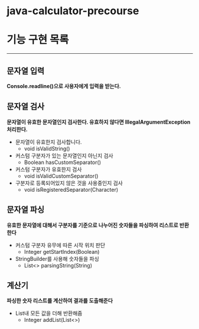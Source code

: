# java-calculator-precourse

# 기능 구현 목록

* * *

## 문자열 입력

**Console.readline()으로 사용자에게 입력을 받는다.**

## 문자열 검사

**문자열이 유효한 문자열인지 검사한다. 유효하지 않다면 IllegalArgumentException 처리한다.**

+ 문자열이 유효한지 검사합니다.
    + void isValidString()
+ 커스텀 구분자가 있는 문자열인지 아닌지 검사
    + Boolean hasCustomSeparator()
+ 커스텀 구분자가 유효한지 검사
    + void isValidCustomSeparator()
+ 구분자로 등록되어있지 않은 것을 사용중인지 검사
    + void isRegisteredSeparator(Character)

## 문자열 파싱

**유효한 문자열에 대해서 구분자를 기준으로 나누어진 숫자들을 파싱하여 리스트로 반환한다**

+ 커스텀 구분자 유무에 따른 시작 위치 판단
    + Integer getStartIndex(Boolean)
+ StringBuilder를 사용해 숫자들을 파싱
    + List<> parsingString(String)

## 계산기

**파싱한 숫자 리스트를 계산하여 결과를 도출해준다**

+ List내 모든 값을 더해 반환해줌
    + Integer addList(List<>)
